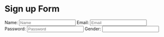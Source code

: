 <html>
	<head>
		<title> DP11 </title>
  <h1> Sign up Form </h1>
		<body>
			<form>
					<td>
						Name:
					</td>
					<td>
						<input type="text" placeholder="Name">
					</td>
				</tr>
				<tr>
					<td>
						Email:
					</td>
					<td>
						<input type="email" Placeholder="Email">
					</td>
				</tr>
				<tr>
					<td>
						Password:
					</td>
					<td>
						<input type="password" placeholder="Password">
					</td>
				</tr>
				<tr>
					<td>
					Gender:	
					</td>
					<td>
						<input type="option">
					</td>
				</tr>
				</table>
			</form>
		</body>
	</head>
</html>

